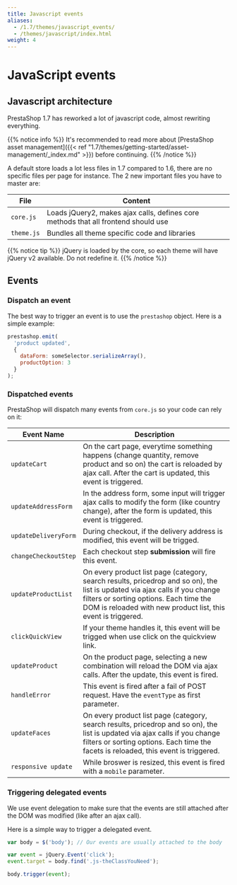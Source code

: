 ```yaml
---
title: Javascript events
aliases:
  - /1.7/themes/javascript_events/
  - /themes/javascript/index.html
weight: 4
---
```


# JavaScript events

## Javascript architecture

PrestaShop 1.7 has reworked a lot of javascript code, almost rewriting everything.

{{% notice info %}}
It's recommended to read more about [PrestaShop asset management]({{< ref "1.7/themes/getting-started/asset-management/_index.md" >}}) before continuing.
{{% /notice %}}

A default store loads a lot less files in 1.7 compared to 1.6, there are no specific files per page for instance. The 2 new important files you have to master are:

  File      | Content
  ----------| ------------------------------------------------------------------------------
  `core.js` | Loads jQuery2, makes ajax calls, defines core methods that all frontend should use
  `theme.js`| Bundles all theme specific code and libraries

{{% notice tip %}}
  jQuery is loaded by the core, so each theme will have jQuery v2 available. Do not redefine it.
{{% /notice %}}

## Events

### Dispatch an event

The best way to trigger an event is to use the `prestashop` object. Here is a simple example:

```js
prestashop.emit(
  'product updated',
  {
    dataForm: someSelector.serializeArray(),
    productOption: 3
  }
);
```

### Dispatched events

PrestaShop will dispatch many events from `core.js` so your code can rely on it:

Event Name            | Description
----------------------|------------------------------------------------------------------------------------------
 `updateCart`         | On the cart page, everytime something happens (change quantity, remove product and so on) the cart is reloaded by ajax call. After the cart is updated, this event is triggered.
 `updateAddressForm`  | In the address form, some input will trigger ajax calls to modify the form (like country change), after the form is updated, this event is triggered.
 `updateDeliveryForm` | During checkout, if the delivery address is modified, this event will be trigged.
 `changeCheckoutStep` | Each checkout step **submission** will fire this event.
 `updateProductList`  | On every product list page (category, search results, pricedrop and so on), the list is updated via ajax calls if you change filters or sorting options. Each time the DOM is reloaded with new product list, this event is triggered.
 `clickQuickView`     | If your theme handles it, this event will be trigged when use click on the quickview link.
 `updateProduct`      | On the product page, selecting a new combination will reload the DOM via ajax calls. After the update, this event is fired.
 `handleError`        | This event is fired after a fail of POST request. Have the `eventType` as first parameter.
 `updateFaces`        | On every product list page (category, search results, pricedrop and so on), the list is updated via ajax calls if you change filters or sorting options. Each time the facets is reloaded, this event is triggered.
 `responsive update`  | While broswer is resized, this event is fired with a `mobile` parameter.

### Triggering delegated events

We use event delegation to make sure that the events are still attached
after the DOM was modified (like after an ajax call).

Here is a simple way to trigger a delegated event.

```js
var body = $('body'); // Our events are usually attached to the body

var event = jQuery.Event('click');
event.target = body.find('.js-theClassYouNeed');

body.trigger(event);
```
